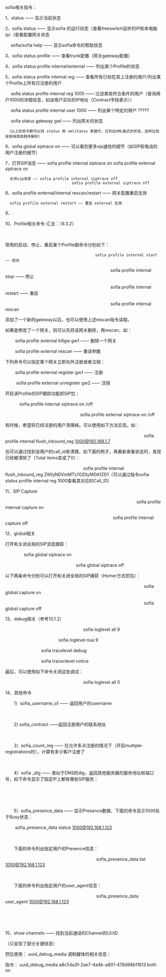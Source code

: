 sofia相关指令：

 

1、status —— 显示当前状态

2、sofia status —— 显示sofia 的运行状态（查看freeswitch监听的IP和本电脑ip）/查看配置网关状态

　  sofia/sofia help —— 显示sofia命令的帮助信息

3、sofia status profile —— 查看trunk配置（网关gateway配置）

4、sofia status profile internal/external  —— 列出某个Profile的状态

5、sofia status profile internal reg —— 查看所有已经在其上注册的用户/列出某个Profile上所有已注册的用户

　  sofia status profile internal reg 1000 —— 过滤某些符合条件的用户（查询用户1000的详细信息，如该用户实际的IP地址（Contract字段表示））

　  sofia status profile internal user 1000 —— 列出某个特定的用户 ?????

　  sofia status gateway gwl —— 列出网关的状态

     （以上的命令都可以将 status 用 xmlstatus 来替代，已列出XML格式的状态，这样比较容易用其他程序解析）

6、sofia global siptrace on —— 可以看到更多sip通信的细节（如SIP软电话的用户注册的细节）

7、打开SIP消息 —— sofia profile internal siptrace on
                                  sofia profile external siptrace on

      关闭sip消息 —— sofia profile internal siptrace off
                                  sofia profile external siptrace off
8、sofia profile external/internal rescan/restart —— 网关配置重启生效

      sofia profile external restart —— 重启 external 生效

9、

10、Profile相关命令-汇总：（9.3.2）

　

常用的启动、停止、重启某个Profile额命令分别如下：

     　　　　　　　　　　　　　　　　　　　　　　   sofia profile internal start —— 启动

　　　　　　　　　　　　　　　　　　　　　　　　 sofia profile internal stop —— 停止

　　　　　　　　　　　　　　　　　　　　　　　　 sofia profile internal restart —— 重启



  　　　　　　　　　　　　　　　　　　　　  　　　　sofia profile internal rescan 

添加了一个新的gateway以后，也可以使用上述rescan指令读取。

如果是修改了一个网关，则可以先将该网关删除，再rescan，如：

　　                                                                                               sofia profile external killgw gw1 —— 删除一个网关

　　                                                                                               sofia profile external rescan —— 重读参数

下列命令可以指定某个网关立即向外注册或者注销：

　                                                                         　sofia profile external register gw1 —— 注册

　                                                                      　   sofia profile external unregister gw2 —— 注销

开启该Profile的SIP跟踪功能抓SIP包：

　　                                                  　sofia profile internal siptrace on /off

　　　　　　　　　　　　　　　　　 sofia profile external siptrace on /off

有时候，希望将已经注册的用户清理掉。可以使用如下方法实现，如：

　　　　　　　　　　　　　　　　　　　　　　　　　　　　　　　　sofia profile internal flush_inbound_reg 1000@192.168.1.7

也可以通过找到该用户的call_id来清理，如下面的例子，再重新查看状态时，发现已经被清除了（Total items变成了0）：

　　　　　　　　　　　　　　　　　　sofia profile internal flush_inbound_reg  ZWIyNDVmMTU1ODIyMDA1ZD1（可以通过指令sofia status profile internal reg 1000查看其对应的Call_ID）

    

  11、SIP Capture



   

  　　　　　　　　　　　　　　　　　　　　　　　　　　　　　　     sofia profile internal capture on

　 　                      　　　　　　　　　　　　　　　　　　　　　　     sofia profile internal capture off

12、global相关



 打开和关闭全局的SIP消息跟踪：

　　                                            　　sofia global siptrace on

　　　　　　　　　　　　　　　　  sofia global siptrace off

以下两条命令分别可以打开和关闭全局的SIP捕获（Homer方式抓包）：

　　　　　　　　　　　　　　　　　　　　　　　　　　　　　　　　sofia global capture on 　　

　　　　　　　　　　　　　　　　　　　　　　　　　　　　　　　　sofia global capture off

13、debug相关（参考10.1.2）



  　　　　　　　　　　　　　　　　　　sofia loglevel all  9



  　　　　　　　　　　　　                   sofia loglevel nua 9



  　　　　　　　　                              sofia tracelevel debug

　　　　　　　　                                sofia traceclevel notice

最后，可以使用如下命令关闭这些调试：

　　　　　　　　　　　　　　　　　　sofia loglevel all  0

14、其他命令



  　　1）sofia_username_of —— 返回用户的username

　　

  　　2) sofia_contract ——返回注册用户的联系地址

 　　

  　　3）sofia_count_reg —— 在允许多点注册的情况下（开启multiple-registrations时），计算有多少客户注册了

　　

  　　4）sofia _dig —— 类似于DNS的dig，返回其他服务器的服务地址和端口号，如下命令显示了指定IP上都有哪些SIP服务：

　　　　　　　　　　　　　　　　　　　　　　　　　　　　　　　　　　　　　　　　　　　　  

　　

  　　5）sofia_presence_data —— 显示Presence数据，下面的命令显示1000处于Busy状态：

　　                                                                                                                                                 sofia_presence_data status 1000@192.168.1.123

　　

  　　下面的命令列出指定用户的Presence信息：

　　　　　　　　　　　　　　　　　　　　　sofia_presence_data list 1000@192.168.1.123

　　

  　　下面的命令列出指定用户的user_agent信息：

　　　　　　　　　　　　　　　　　　　　　sofia_presence_data  user_agent  1000@192.168.1.123

　　

　　



 15、show channels —— 找到当前通话的Channel的UUID

（只呈现了部分关键信息） 

 

 然后使用： uuid_debug_media 调制媒体的相关信息：



 指令： uuid_debug_media a8c54a3f-2ae7-4a4b-a801-478d98b11613  both  on 


